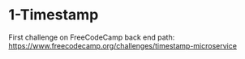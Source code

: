 # 1-Timestamp
First challenge on FreeCodeCamp back end path: https://www.freecodecamp.org/challenges/timestamp-microservice
